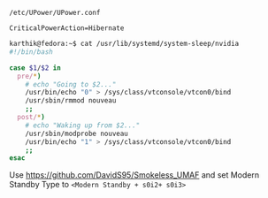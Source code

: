 `/etc/UPower/UPower.conf`

```
CriticalPowerAction=Hibernate
```

```bash
karthik@fedora:~$ cat /usr/lib/systemd/system-sleep/nvidia 
#!/bin/bash

case $1/$2 in
  pre/*)
    # echo "Going to $2..."
    /usr/bin/echo "0" > /sys/class/vtconsole/vtcon0/bind
    /usr/sbin/rmmod nouveau
    ;;
  post/*)
    # echo "Waking up from $2..."
    /usr/sbin/modprobe nouveau
    /usr/bin/echo "1" > /sys/class/vtconsole/vtcon0/bind
    ;;
esac
```
Use https://github.com/DavidS95/Smokeless_UMAF and set Modern Standby Type to `<Modern Standby + s0i2+ s0i3>`

